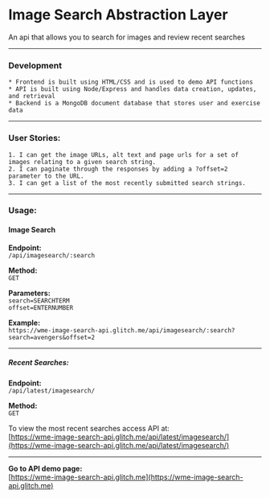 # Image Search Abstraction Layer

An api that allows you to search for images and review recent searches

---
### Development
    * Frontend is built using HTML/CSS and is used to demo API functions
    * API is built using Node/Express and handles data creation, updates, and retrieval
    * Backend is a MongoDB document database that stores user and exercise data

---
### User Stories:
    1. I can get the image URLs, alt text and page urls for a set of images relating to a given search string.
    2. I can paginate through the responses by adding a ?offset=2 parameter to the URL.
    3. I can get a list of the most recently submitted search strings.

---
### Usage:
#### Image Search
**Endpoint:**  
```/api/imagesearch/:search```

**Method:**  
```GET```

**Parameters:**  
```search=SEARCHTERM```  
```offset=ENTERNUMBER```

**Example:**  
```https://wme-image-search-api.glitch.me/api/imagesearch/:search?search=avengers&offset=2```

---
##### Recent Searches:
**Endpoint:**  
```/api/latest/imagesearch/```

**Method:**  
```GET```

To view the most recent searches access API at:  
[https://wme-image-search-api.glitch.me/api/latest/imagesearch/](https://wme-image-search-api.glitch.me/api/latest/imagesearch/)

---
**Go to API demo page:**  
[https://wme-image-search-api.glitch.me](https://wme-image-search-api.glitch.me)

